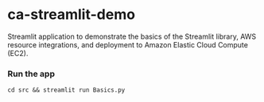 # ca-streamlit-demo

Streamlit application to demonstrate the basics of the Streamlit library, AWS resource integrations, and deployment to Amazon Elastic Cloud Compute (EC2).

### Run the app

```
cd src && streamlit run Basics.py
```

